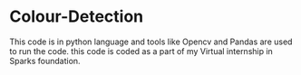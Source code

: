 # Colour-Detection
This code is in python language and tools like Opencv and Pandas are used to run the code.
this code is coded as a part of my Virtual internship in Sparks foundation.
